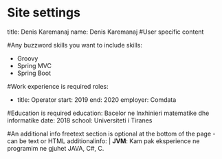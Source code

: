 # Site settings
title: Denis Karemanaj
name: Denis Karemanaj
#User specific content

#Any buzzword skills you want to include
skills:
 - Groovy
 - Spring MVC
 - Spring Boot

#Work experience is required
roles:
 - title: Operator
   start: 2019
   end: 2020
   employer: Comdata
   
#Education is required
education: Bacelor ne Inxhinieri matematike dhe informatike
   date: 2018
   school: Universiteti i Tiranes

#An additional info freetext section is optional at the bottom of the page - can be text or HTML
additionalinfo: |
   <strong>JVM</strong>: Kam pak eksperience ne programim ne gjuhet JAVA, C#, C.
